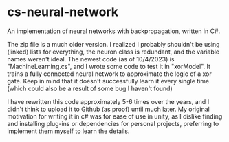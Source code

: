 # cs-neural-network
An implementation of neural networks with backpropagation, written in C#.

The zip file is a much older version. I realized I probably shouldn't be using (linked) lists for everything, the neuron class is redundant, and the variable names weren't ideal. The newest code (as of 10/4/2023) is "MachineLearning.cs", and I wrote some code to test it in "xorModel". It trains a fully connected neural network to approximate the logic of a xor gate. Keep in mind that it doesn't successfully learn it every single time. (which could also be a result of some bug I haven't found)

I have rewritten this code approximately 5-6 times over the years, and I didn't think to upload it to Github (as proof) until much later. My original motivation for writing it in c# was for ease of use in unity, as I dislike finding and installing plug-ins or dependencies for personal projects, preferring to implement them myself to learn the details.
